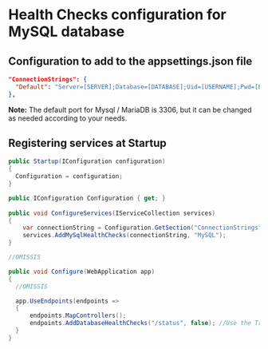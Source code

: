 # Health Checks configuration for MySQL database


## Configuration to add to the appsettings.json file

```json
"ConnectionStrings": {
  "Default": "Server=[SERVER];Database=[DATABASE];Uid=[USERNAME];Pwd=[PASSWORD];Port=3306"
},
```

<b>Note:</b> The default port for Mysql / MariaDB is 3306, but it can be changed as needed according to your needs.


## Registering services at Startup

```csharp
public Startup(IConfiguration configuration)
{
  Configuration = configuration;
}

public IConfiguration Configuration { get; }
	
public void ConfigureServices(IServiceCollection services)
{
    var connectionString = Configuration.GetSection("ConnectionStrings").GetValue<string>("Default");
    services.AddMySqlHealthChecks(connectionString, "MySQL");
}

//OMISSIS

public void Configure(WebApplication app)
{
  //OMISSIS

  app.UseEndpoints(endpoints =>
  {
      endpoints.MapControllers();
      endpoints.AddDatabaseHealthChecks("/status", false); //Use the True parameter if access is to be in AllowAnonymous mode
  }
}
```